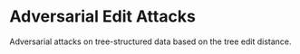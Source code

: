 # Adversarial Edit Attacks

Adversarial attacks on tree-structured data based on the tree edit distance.